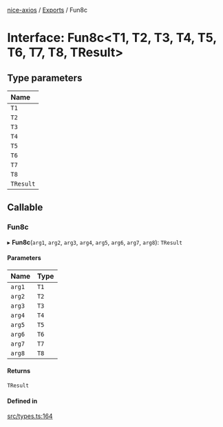 [nice-axios](../README.md) / [Exports](../modules.md) / Fun8c

# Interface: Fun8c\<T1, T2, T3, T4, T5, T6, T7, T8, TResult\>

## Type parameters

| Name |
| :------ |
| `T1` |
| `T2` |
| `T3` |
| `T4` |
| `T5` |
| `T6` |
| `T7` |
| `T8` |
| `TResult` |

## Callable

### Fun8c

▸ **Fun8c**(`arg1`, `arg2`, `arg3`, `arg4`, `arg5`, `arg6`, `arg7`, `arg8`): `TResult`

#### Parameters

| Name | Type |
| :------ | :------ |
| `arg1` | `T1` |
| `arg2` | `T2` |
| `arg3` | `T3` |
| `arg4` | `T4` |
| `arg5` | `T5` |
| `arg6` | `T6` |
| `arg7` | `T7` |
| `arg8` | `T8` |

#### Returns

`TResult`

#### Defined in

[src/types.ts:164](https://github.com/sixdjango/nice-axios/blob/1789957/src/types.ts#L164)
